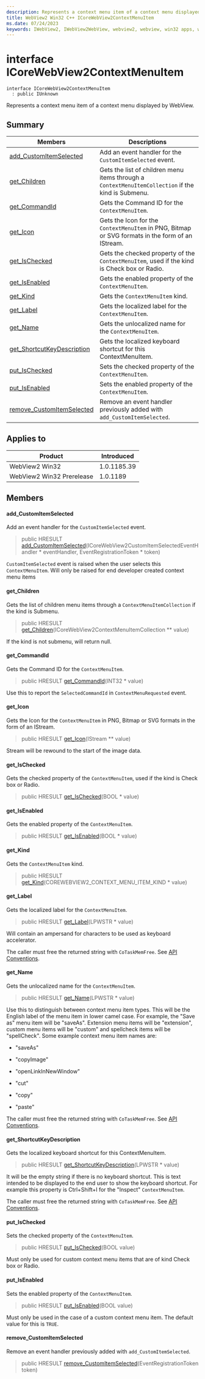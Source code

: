 ```yaml
---
description: Represents a context menu item of a context menu displayed by WebView.
title: WebView2 Win32 C++ ICoreWebView2ContextMenuItem
ms.date: 07/24/2023
keywords: IWebView2, IWebView2WebView, webview2, webview, win32 apps, win32, edge, ICoreWebView2, ICoreWebView2Controller, browser control, edge html, ICoreWebView2ContextMenuItem
---
```


# interface ICoreWebView2ContextMenuItem

```
interface ICoreWebView2ContextMenuItem
  : public IUnknown
```

Represents a context menu item of a context menu displayed by WebView.

## Summary

 Members                        | Descriptions
--------------------------------|---------------------------------------------
[add_CustomItemSelected](#add_customitemselected) | Add an event handler for the `CustomItemSelected` event.
[get_Children](#get_children) | Gets the list of children menu items through a `ContextMenuItemCollection` if the kind is Submenu.
[get_CommandId](#get_commandid) | Gets the Command ID for the `ContextMenuItem`.
[get_Icon](#get_icon) | Gets the Icon for the `ContextMenuItem` in PNG, Bitmap or SVG formats in the form of an IStream.
[get_IsChecked](#get_ischecked) | Gets the checked property of the `ContextMenuItem`, used if the kind is Check box or Radio.
[get_IsEnabled](#get_isenabled) | Gets the enabled property of the `ContextMenuItem`.
[get_Kind](#get_kind) | Gets the `ContextMenuItem` kind.
[get_Label](#get_label) | Gets the localized label for the `ContextMenuItem`.
[get_Name](#get_name) | Gets the unlocalized name for the `ContextMenuItem`.
[get_ShortcutKeyDescription](#get_shortcutkeydescription) | Gets the localized keyboard shortcut for this ContextMenuItem.
[put_IsChecked](#put_ischecked) | Sets the checked property of the `ContextMenuItem`.
[put_IsEnabled](#put_isenabled) | Sets the enabled property of the `ContextMenuItem`.
[remove_CustomItemSelected](#remove_customitemselected) | Remove an event handler previously added with `add_CustomItemSelected`.

## Applies to

Product                         | Introduced
--------------------------------|---------------------------------------------
WebView2 Win32            |    1.0.1185.39
WebView2 Win32 Prerelease |    1.0.1189

## Members

#### add_CustomItemSelected

Add an event handler for the `CustomItemSelected` event.

> public HRESULT [add_CustomItemSelected](#add_customitemselected)(ICoreWebView2CustomItemSelectedEventHandler * eventHandler, EventRegistrationToken * token)

`CustomItemSelected` event is raised when the user selects this `ContextMenuItem`. Will only be raised for end developer created context menu items

#### get_Children

Gets the list of children menu items through a `ContextMenuItemCollection` if the kind is Submenu.

> public HRESULT [get_Children](#get_children)(ICoreWebView2ContextMenuItemCollection ** value)

If the kind is not submenu, will return null.

#### get_CommandId

Gets the Command ID for the `ContextMenuItem`.

> public HRESULT [get_CommandId](#get_commandid)(INT32 * value)

Use this to report the `SelectedCommandId` in `ContextMenuRequested` event.

#### get_Icon

Gets the Icon for the `ContextMenuItem` in PNG, Bitmap or SVG formats in the form of an IStream.

> public HRESULT [get_Icon](#get_icon)(IStream ** value)

Stream will be rewound to the start of the image data.

#### get_IsChecked

Gets the checked property of the `ContextMenuItem`, used if the kind is Check box or Radio.

> public HRESULT [get_IsChecked](#get_ischecked)(BOOL * value)

#### get_IsEnabled

Gets the enabled property of the `ContextMenuItem`.

> public HRESULT [get_IsEnabled](#get_isenabled)(BOOL * value)

#### get_Kind

Gets the `ContextMenuItem` kind.

> public HRESULT [get_Kind](#get_kind)(COREWEBVIEW2_CONTEXT_MENU_ITEM_KIND * value)

#### get_Label

Gets the localized label for the `ContextMenuItem`.

> public HRESULT [get_Label](#get_label)(LPWSTR * value)

Will contain an ampersand for characters to be used as keyboard accelerator.

The caller must free the returned string with `CoTaskMemFree`. See [API Conventions](/microsoft-edge/webview2/concepts/win32-api-conventions#strings).

#### get_Name

Gets the unlocalized name for the `ContextMenuItem`.

> public HRESULT [get_Name](#get_name)(LPWSTR * value)

Use this to distinguish between context menu item types. This will be the English label of the menu item in lower camel case. For example, the "Save as" menu item will be "saveAs". Extension menu items will be "extension", custom menu items will be "custom" and spellcheck items will be "spellCheck". Some example context menu item names are:

* "saveAs"

* "copyImage"

* "openLinkInNewWindow"

* "cut"

* "copy"

* "paste"

The caller must free the returned string with `CoTaskMemFree`. See [API Conventions](/microsoft-edge/webview2/concepts/win32-api-conventions#strings).

#### get_ShortcutKeyDescription

Gets the localized keyboard shortcut for this ContextMenuItem.

> public HRESULT [get_ShortcutKeyDescription](#get_shortcutkeydescription)(LPWSTR * value)

It will be the empty string if there is no keyboard shortcut. This is text intended to be displayed to the end user to show the keyboard shortcut. For example this property is Ctrl+Shift+I for the "Inspect" `ContextMenuItem`.

The caller must free the returned string with `CoTaskMemFree`. See [API Conventions](/microsoft-edge/webview2/concepts/win32-api-conventions#strings).

#### put_IsChecked

Sets the checked property of the `ContextMenuItem`.

> public HRESULT [put_IsChecked](#put_ischecked)(BOOL value)

Must only be used for custom context menu items that are of kind Check box or Radio.

#### put_IsEnabled

Sets the enabled property of the `ContextMenuItem`.

> public HRESULT [put_IsEnabled](#put_isenabled)(BOOL value)

Must only be used in the case of a custom context menu item. The default value for this is `TRUE`.

#### remove_CustomItemSelected

Remove an event handler previously added with `add_CustomItemSelected`.

> public HRESULT [remove_CustomItemSelected](#remove_customitemselected)(EventRegistrationToken token)

